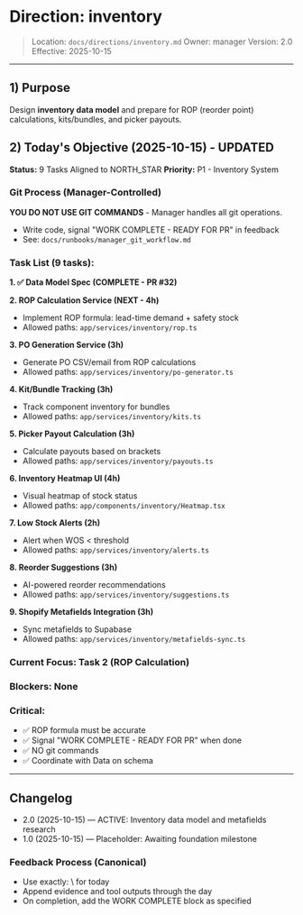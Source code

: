 # Direction: inventory

> Location: `docs/directions/inventory.md`
> Owner: manager
> Version: 2.0
> Effective: 2025-10-15

---

## 1) Purpose

Design **inventory data model** and prepare for ROP (reorder point) calculations, kits/bundles, and picker payouts.

## 2) Today's Objective (2025-10-15) - UPDATED

**Status:** 9 Tasks Aligned to NORTH_STAR
**Priority:** P1 - Inventory System

### Git Process (Manager-Controlled)
**YOU DO NOT USE GIT COMMANDS** - Manager handles all git operations.
- Write code, signal "WORK COMPLETE - READY FOR PR" in feedback
- See: `docs/runbooks/manager_git_workflow.md`

### Task List (9 tasks):

**1. ✅ Data Model Spec (COMPLETE - PR #32)**

**2. ROP Calculation Service (NEXT - 4h)**
- Implement ROP formula: lead-time demand + safety stock
- Allowed paths: `app/services/inventory/rop.ts`

**3. PO Generation Service (3h)**
- Generate PO CSV/email from ROP calculations
- Allowed paths: `app/services/inventory/po-generator.ts`

**4. Kit/Bundle Tracking (3h)**
- Track component inventory for bundles
- Allowed paths: `app/services/inventory/kits.ts`

**5. Picker Payout Calculation (3h)**
- Calculate payouts based on brackets
- Allowed paths: `app/services/inventory/payouts.ts`

**6. Inventory Heatmap UI (4h)**
- Visual heatmap of stock status
- Allowed paths: `app/components/inventory/Heatmap.tsx`

**7. Low Stock Alerts (2h)**
- Alert when WOS < threshold
- Allowed paths: `app/services/inventory/alerts.ts`

**8. Reorder Suggestions (3h)**
- AI-powered reorder recommendations
- Allowed paths: `app/services/inventory/suggestions.ts`

**9. Shopify Metafields Integration (3h)**
- Sync metafields to Supabase
- Allowed paths: `app/services/inventory/metafields-sync.ts`

### Current Focus: Task 2 (ROP Calculation)

### Blockers: None

### Critical:
- ✅ ROP formula must be accurate
- ✅ Signal "WORK COMPLETE - READY FOR PR" when done
- ✅ NO git commands
- ✅ Coordinate with Data on schema

---

## Changelog
* 2.0 (2025-10-15) — ACTIVE: Inventory data model and metafields research
* 1.0 (2025-10-15) — Placeholder: Awaiting foundation milestone

### Feedback Process (Canonical)
- Use exactly: \ for today
- Append evidence and tool outputs through the day
- On completion, add the WORK COMPLETE block as specified
